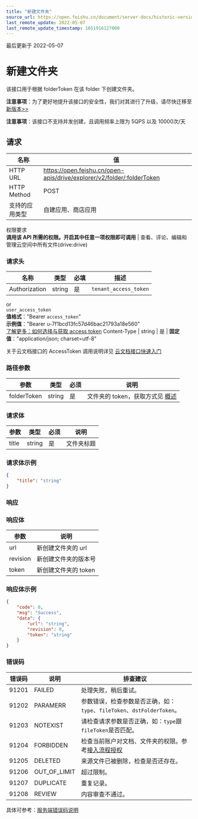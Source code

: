 ```yaml
---
title: "新建文件夹"
source_url: https://open.feishu.cn/document/server-docs/historic-version/docs/drive/folder/create-a-new-folder
last_remote_update: 2022-05-07
last_remote_update_timestamp: 1651916127000
---
```

最后更新于 2022-05-07

# 新建文件夹

该接口用于根据 folderToken 在该 folder 下创建文件夹。

**注意事项**：为了更好地提升该接口的安全性，我们对其进行了升级，请尽快迁移至
  [新版本>>](https://open.feishu.cn/document/uAjLw4CM/ukTMukTMukTM/reference/drive-v1/file/create_folder)

**注意事项**：该接口不支持并发创建，且调用频率上限为 5QPS 以及 10000次/天

## 请求
名称 | 值
---|---
HTTP URL | https://open.feishu.cn/open-apis/drive/explorer/v2/folder/:folderToken
HTTP Method | POST
支持的应用类型 | 自建应用、商店应用
权限要求  
 **调用该 API 所需的权限。开启其中任意一项权限即可调用** | 查看、评论、编辑和管理云空间中所有文件(drive:drive)

### 请求头

名称 | 类型 | 必填 | 描述
--- | --- | --- | ---
Authorization | string | 是 | `tenant_access_token`  
or  
`user_access_token`  
**值格式**："Bearer `access_token`"  
**示例值**："Bearer u-7f1bcd13fc57d46bac21793a18e560"  
 [了解更多：如何选择与获取 access token](https://open.feishu.cn/document/uAjLw4CM/ugTN1YjL4UTN24CO1UjN/trouble-shooting/how-to-choose-which-type-of-token-to-use)
Content-Type | string | 是 | **固定值**："application/json; charset=utf-8"

关于云文档接口的 AccessToken 调用说明详见 [云文档接口快速入门](https://open.feishu.cn/document/ukTMukTMukTM/uczNzUjL3czM14yN3MTN)

### 路径参数
|参数|类型|必须|说明|
|--|-----|--|----|
|folderToken|string|是|文件夹的 token，获取方式见 [概述](https://open.feishu.cn/document/ukTMukTMukTM/uUDN04SN0QjL1QDN/files/guide/introduction)| 

### 请求体
|参数|类型|必须|说明|
|--|-----|--|----|
|title|string|是|文件夹标题| 

### 请求体示例
```json
{
	"title": "string"
}
```
### 响应

### 响应体
|参数|说明|
|--|--|
|url|新创建文件夹的 url|
|revision|新创建文件夹的版本号|
|token|新创建文件夹的 token|

### 响应体示例

```json
{
	"code": 0,
	"msg": "Success",
	"data": {
		"url": "string",
    	"revision": 0,
    	"token": "string"
    }
}
```

### 错误码

错误码 | 说明 | 排查建议
--- | --- | ---
91201 | FAILED | 处理失败，稍后重试。
91202 | PARAMERR | 参数错误，检查参数是否正确，如：`type`、`fileToken`、`dstFolderToken`。
91203 | NOTEXIST | 请检查请求参数是否正确，如：`type`跟`fileToken`是否匹配。
91204 | FORBIDDEN | 检查当前账户对文档、文件夹的权限。参考[接入流程授权](https://open.feishu.cn/document/ukTMukTMukTM/uUDN04SN0QjL1QDN/docs-overview#6d744fe3)
91205 | DELETED | 来源文件已被删除，检查是否还存在。
91206 | OUT_OF_LIMIT | 超过限制。
91207 | DUPLICATE | 重复记录。
91208 | REVIEW | 内容审查不通过。

具体可参考：[服务端错误码说明](https://open.feishu.cn/document/ukTMukTMukTM/ugjM14COyUjL4ITN)
